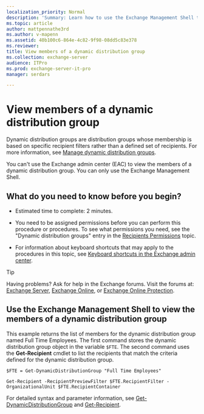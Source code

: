 ```yaml
---
localization_priority: Normal
description: 'Summary: Learn how to use the Exchange Management Shell to view dynamic distribution group membership.'
ms.topic: article
author: mattpennathe3rd
ms.author: v-mapenn
ms.assetid: 40b100c6-864e-4c82-9f98-08dd5c83e378
ms.reviewer:
title: View members of a dynamic distribution group
ms.collection: exchange-server
audience: ITPro
ms.prod: exchange-server-it-pro
manager: serdars

---
```


# View members of a dynamic distribution group

Dynamic distribution groups are distribution groups whose membership is based on specific recipient filters rather than a defined set of recipients. For more information, see [Manage dynamic distribution groups](dynamic-distribution-groups.md).

You can't use the Exchange admin center (EAC) to view the members of a dynamic distribution group. You can only use the Exchange Management Shell.

## What do you need to know before you begin?

- Estimated time to complete: 2 minutes.

- You need to be assigned permissions before you can perform this procedure or procedures. To see what permissions you need, see the "Dynamic distribution groups" entry in the [Recipients Permissions](../../permissions/feature-permissions/recipient-permissions.md) topic.

- For information about keyboard shortcuts that may apply to the procedures in this topic, see [Keyboard shortcuts in the Exchange admin center](../../about-documentation/exchange-admin-center-keyboard-shortcuts.md).

> [!TIP]
> Having problems? Ask for help in the Exchange forums. Visit the forums at: [Exchange Server](https://go.microsoft.com/fwlink/p/?linkId=60612), [Exchange Online](https://go.microsoft.com/fwlink/p/?linkId=267542), or [Exchange Online Protection](https://go.microsoft.com/fwlink/p/?linkId=285351).

## Use the Exchange Management Shell to view the members of a dynamic distribution group
<a name="Shell"> </a>

This example returns the list of members for the dynamic distribution group named Full Time Employees. The first command stores the dynamic distribution group object in the variable `$FTE`. The second command uses the **Get-Recipient** cmdlet to list the recipients that match the criteria defined for the dynamic distribution group.

```
$FTE = Get-DynamicDistributionGroup "Full Time Employees"
```

```
Get-Recipient -RecipientPreviewFilter $FTE.RecipientFilter -OrganizationalUnit $FTE.RecipientContainer
```

For detailed syntax and parameter information, see [Get-DynamicDistributionGroup](https://docs.microsoft.com/powershell/module/exchange/users-and-groups/get-dynamicdistributiongroup) and [Get-Recipient](https://docs.microsoft.com/powershell/module/exchange/users-and-groups/get-recipient).
